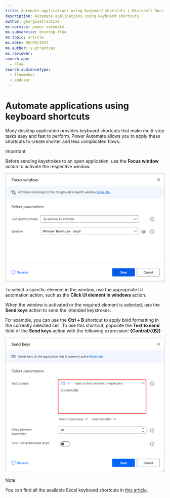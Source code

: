 ```yaml
---
title: Automate applications using keyboard shortcuts | Microsoft Docs
description: Automate applications using keyboard shortcuts
author: georgiostrantzas
ms.service: power-automate
ms.subservice: desktop-flow
ms.topic: article
ms.date: 06/09/2021
ms.author: v-gtrantzas
ms.reviewer:
search.app: 
  - Flow
search.audienceType: 
  - flowmaker
  - enduser
---
```


# Automate applications using keyboard shortcuts

Many desktop application provides keyboard shortcuts that make multi-step tasks easy and fast to perform. Power Automate allows you to apply these shortcuts to create shorter and less complicated flows.

> [!IMPORTANT]
> Before sending keystrokes to an open application, use the **Focus window** action to activate the respective window. 

![The Focus window action.](media/automate-applications-keyboard-shortcuts/focus-window-action.png)

To select a specific element in the window, use the appropriate UI automation action, such as the **Click UI element in windows** action.

When the window is activated or the required element is selected, use the **Send keys** action to send the intended keystrokes.

For example, you can use the **Ctrl + B** shortcut to apply bold formatting in the currently selected cell. To use this shortcut, populate the **Text to send** field of the **Send keys** action with the following expression: **{Control}({B})**

![The Text to send field in the Send keys action.](media/automate-applications-keyboard-shortcuts/send-keys-action.png)

> [!NOTE]
> You can find all the available Excel keyboard shortcuts in [this article](https://support.microsoft.com/office/keyboard-shortcuts-in-excel-1798d9d5-842a-42b8-9c99-9b7213f0040f).


